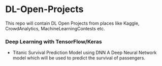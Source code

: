 # DL-Open-Projects

This repo will contain DL Open Projects from places like Kaggle, CrowdAnalytics, MachineLearningContests etc.


### Deep Learning with TensorFlow/Keras
- Titanic Survival Prediction Model using DNN
A Deep Neural Network model which will be used to predict the survival of passengers.
